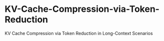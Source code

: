 # KV-Cache-Compression-via-Token-Reduction
KV Cache Compression via Token Reduction in Long-Context Scenarios

